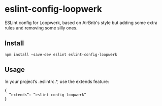 # eslint-config-loopwerk
ESLint config for Loopwerk, based on AirBnb's style but adding some extra rules and removing some silly ones.

## Install

```
npm install —save-dev eslint eslint-config-loopwerk
```

## Usage

In your project’s .eslintrc.*, use the extends feature:

```
{
  “extends”: “eslint-config-loopwerk”
}
```
